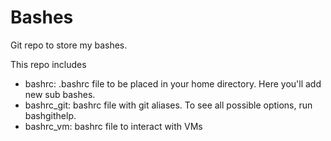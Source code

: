 # Bashes
Git repo to store my bashes.

This repo includes
 - bashrc: .bashrc file to be placed in your home directory. Here you'll add new sub bashes.
 - bashrc_git: bashrc file with git aliases. To see all possible options, run bashgithelp.
 - bashrc_vm: bashrc file to interact with VMs
